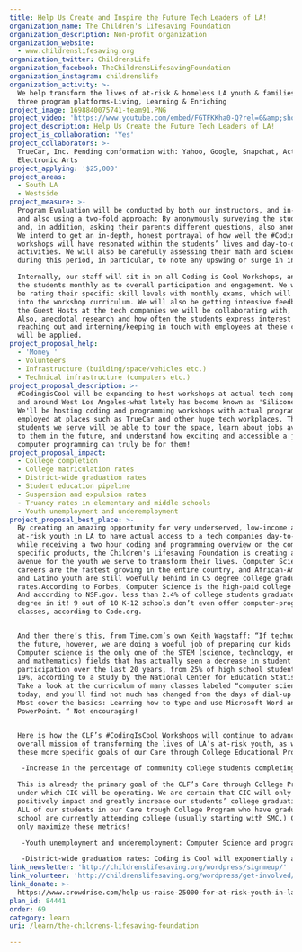 ```yaml
---
title: Help Us Create and Inspire the Future Tech Leaders of LA!
organization_name: The Children's Lifesaving Foundation
organization_description: Non-profit organization
organization_website:
  - www.childrenslifesaving.org
organization_twitter: ChildrensLife
organization_facebook: TheChildrensLifesavingFoundation
organization_instagram: childrenslife
organization_activity: >-
  We help transform the lives of at-risk & homeless LA youth & families through
  three program platforms-Living, Learning & Enriching
project_image: 1698840075741-team91.PNG
project_video: 'https://www.youtube.com/embed/FGTFKKha0-Q?rel=0&amp;showinfo=0'
project_description: Help Us Create the Future Tech Leaders of LA!
project_is_collaboration: 'Yes'
project_collaborators: >-
  TrueCar, Inc. Pending conformation with: Yahoo, Google, Snapchat, Activation,
  Electronic Arts
project_applying: '$25,000'
project_areas:
  - South LA
  - Westside
project_measure: >-
  Program Evaluation will be conducted by both our instructors, and in-house,
  and also using a two-fold approach: By anonymously surveying the students,
  and, in addition, asking their parents different questions, also anonymously.
  We intend to get an in-depth, honest portrayal of how well the #CodingisCool
  workshops will have resonated within the students’ lives and day-to-day
  activities. We will also be carefully assessing their math and science grades
  during this period, in particular, to note any upswing or surge in interest. 

  Internally, our staff will sit in on all Coding is Cool Workshops, and survey
  the students monthly as to overall participation and engagement. We will also
  be rating their specific skill levels with monthly exams, which will be built
  into the workshop curriculum. We will also be getting intensive feedback from
  the Guest Hosts at the tech companies we will be collaborating with, as well.
  Also, anecdotal research and how often the students express interest in
  reaching out and interning/keeping in touch with employees at these companies
  will be applied.
project_proposal_help:
  - 'Money '
  - Volunteers
  - Infrastructure (building/space/vehicles etc.)
  - Technical infrastructure (computers etc.)
project_proposal_description: >-
  #CodingisCool will be expanding to host workshops at actual tech companies in
  and around West Los Angeles-what lately has become known as 'Silicone Beach.'
  We'll be hosting coding and programming workshops with actual programmers
  employed at places such as TrueCar and other huge tech workplaces. The
  students we serve will be able to tour the space, learn about jobs available
  to them in the future, and understand how exciting and accessible a job in
  computer programming can truly be for them!
project_proposal_impact:
  - College completion
  - College matriculation rates
  - District-wide graduation rates
  - Student education pipeline
  - Suspension and expulsion rates
  - Truancy rates in elementary and middle schools
  - Youth unemployment and underemployment
project_proposal_best_place: >-
  By creating an amazing opportunity for very underserved, low-income and
  at-risk youth in LA to have actual access to a tech companies day-to-day,
  while receiving a two hour coding and programming overview on the company's
  specific products, the Children's Lifesaving Foundation is creating a further
  avenue for the youth we serve to transform their lives. Computer Science
  careers are the fastest growing in the entire country, and African-American
  and Latino youth are still woefully behind in CS degree college graduation
  rates.According to Forbes, Computer Science is the high-paid college degree.
  And according to NSF.gov. less than 2.4% of college students graduate with a
  degree in it! 9 out of 10 K-12 schools don’t even offer computer-programming
  classes, according to Code.org. 


  And then there’s this, from Time.com’s own Keith Wagstaff: “If technology is
  the future, however, we are doing a woeful job of preparing our kids for it.
  Computer science is the only one of the STEM (science, technology, engineering
  and mathematics) fields that has actually seen a decrease in student
  participation over the last 20 years, from 25% of high school students to only
  19%, according to a study by the National Center for Education Statistics.
  Take a look at the curriculum of many classes labeled “computer science”
  today, and you’ll find not much has changed from the days of dial-up modems.
  Most cover the basics: Learning how to type and use Microsoft Word and
  PowerPoint. “ Not encouraging!


  Here is how the CLF’s #CodingIsCool Workshops will continue to advance our
  overall mission of transforming the lives of LA’s at-risk youth, as well as
  these more specific goals of our Care through College Educational Program:

   -Increase in the percentage of community college students completing a certificate, degree, or transfer-related program in six years AND  College matriculation rates: 

  This is already the primary goal of the CLF’s Care through College Program,
  under which CIC will be operating. We are certain that CIC will only further,
  positively impact and greatly increase our students’ college graduation rates.
  ALL of our students in our Care trough College Program who have graduated high
  school are currently attending college (usually starting with SMC.) CIC will
  only maximize these metrics!

   -Youth unemployment and underemployment: Computer Science and programming, being able to build and create a killer app or computer game- this is the future career for young adults, and will impact any job or career in a positive way. (And did you know that skilled high school coders and computer engineer interns have earned over $5,000 per month?) Coding is Cool will not help them get “a” job, but get “the” job of the future in LA, if they want it. CIC will  offer them an unparalled and very competitive edge. 

   -District-wide graduation rates: Coding is Cool will exponentially amp up our students’ creativity, specific CS curiosity and STEM-based, academic skills.
link_newsletter: 'http://childrenslifesaving.org/wordpress/signmeup/'
link_volunteer: 'http://childrenslifesaving.org/wordpress/get-involved/volunteer/'
link_donate: >-
  https://www.crowdrise.com/help-us-raise-25000-for-at-risk-youth-in-la-by-october-1st/fundraiser/childrenslifesavingfoundation
plan_id: 84441
order: 69
category: learn
uri: /learn/the-childrens-lifesaving-foundation

---
```

